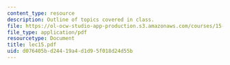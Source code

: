 ```yaml
---
content_type: resource
description: Outline of topics covered in class.
file: https://ol-ocw-studio-app-production.s3.amazonaws.com/courses/15-024-applied-economics-for-managers-summer-2004/d076405bd24419a4d1d95f018d24d55b_lec15.pdf
file_type: application/pdf
resourcetype: Document
title: lec15.pdf
uid: d076405b-d244-19a4-d1d9-5f018d24d55b
---
```

